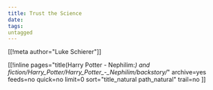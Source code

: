 ```yaml
---
title: Trust the Science
date: 
tags:
untagged
---
```

[[!meta author="Luke Schierer"]]

[[!inline pages="title(Harry Potter - Nephilim:*) and
   fiction/Harry_Potter/Harry_Potter_-_Nephilim/backstory/*"
   archive=yes
   feeds=no
   quick=no
   limit=0
   sort="title_natural path_natural"
   trail=no
]]

